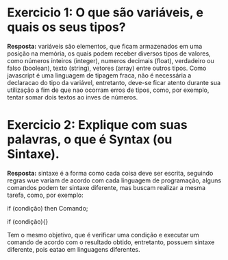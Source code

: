 # Exercicio 1: O que são variáveis, e quais os seus tipos?

**Resposta:** variáveis são elementos, que ficam armazenados em uma posição na memória, os quais podem receber diversos tipos de valores, como números inteiros (integer), numeros decimais (float), verdadeiro ou falso (boolean), texto (string), vetores (array) entre outros tipos. Como javascript é uma linguagem de tipagem fraca, não é necessária a declaracao do tipo da variável, entretanto, deve-se ficar atento durante sua utilização a fim de que nao ocorram erros de tipos, como, por exemplo, tentar somar dois textos ao inves de números.

# Exercicio 2: Explique com suas palavras, o que é Syntax (ou Sintaxe).

**Resposta:** sintaxe é a forma como cada coisa deve ser escrita, seguindo regras wue variam de acordo com cada linguagem de programação, alguns comandos podem ter sintaxe diferente, mas buscam realizar a mesma tarefa, como, por exemplo:

if (condição) then
Comando;

if (condição){} 

Tem o mesmo objetivo, que é verificar uma condição e executar um comando de acordo com o resultado obtido, entretanto, possuem sintaxe diferente, pois eatao em linguagens diferentes.
